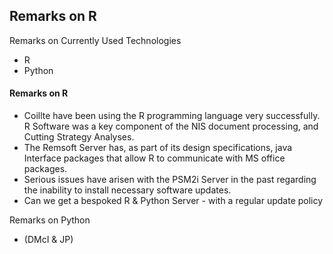 ## Remarks on R

Remarks on Currently Used Technologies

- R
- Python


#### Remarks on R

* Coillte have been using the R programming language very successfully. R Software was a key component of the NIS document processing, and Cutting Strategy Analyses.
* The Remsoft Server has, as part of its design specifications, java Interface packages that allow R to communicate with MS office packages.
* Serious issues have arisen with the PSM2i Server in the past regarding the inability to install necessary software updates. 
* Can we get a bespoked R & Python Server - with a regular update policy
   
Remarks on Python

* (DMcI & JP)






